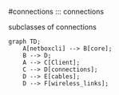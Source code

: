 #connections
::: connections

subclasses of connections

```mermaid
graph TD;
    A[netboxcli] --> B[core];
    B --> D;
    A --> C[Client];
    C --> D[connections];
    D --> E[cables];
    D --> F[wireless_links];
```